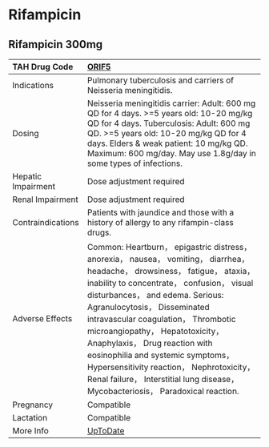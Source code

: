 # Rifampicin

## Rifampicin 300mg

| TAH Drug Code      | [ORIF5](https://www.tahsda.org.tw/drugs/hissearch.php?drug_code=ORIF5)                                                                                                                                                                                                                                                                                                                                                                                                                                                          |
|:-------------------|:--------------------------------------------------------------------------------------------------------------------------------------------------------------------------------------------------------------------------------------------------------------------------------------------------------------------------------------------------------------------------------------------------------------------------------------------------------------------------------------------------------------------------------|
| Indications        | Pulmonary tuberculosis and carriers of Neisseria meningitidis.                                                                                                                                                                                                                                                                                                                                                                                                                                                                  |
| Dosing             | Neisseria meningitidis carrier: Adult: 600 mg QD for 4 days. >=5 years old: 10-20 mg/kg QD for 4 days. Tuberculosis: Adult: 600 mg QD. >=5 years old: 10-20 mg/kg QD for 4 days. Elders & weak patient: 10 mg/kg QD. Maximum: 600 mg/day. May use 1.8g/day in some types of infections.                                                                                                                                                                                                                                         |
| Hepatic Impairment | Dose adjustment required                                                                                                                                                                                                                                                                                                                                                                                                                                                                                                        |
| Renal Impairment   | Dose adjustment required                                                                                                                                                                                                                                                                                                                                                                                                                                                                                                        |
| Contraindications  | Patients with jaundice and those with a history of allergy to any rifampin-class drugs.                                                                                                                                                                                                                                                                                                                                                                                                                                         |
| Adverse Effects    | Common: Heartburn， epigastric distress， anorexia， nausea， vomiting， diarrhea， headache， drowsiness， fatigue， ataxia， inability to concentrate， confusion， visual disturbances， and edema. Serious: Agranulocytosis， Disseminated intravascular coagulation， Thrombotic microangiopathy， Hepatotoxicity， Anaphylaxis， Drug reaction with eosinophilia and systemic symptoms， Hypersensitivity reaction， Nephrotoxicity， Renal failure， Interstitial lung disease， Mycobacteriosis， Paradoxical reaction. |
| Pregnancy          | Compatible                                                                                                                                                                                                                                                                                                                                                                                                                                                                                                                      |
| Lactation          | Compatible                                                                                                                                                                                                                                                                                                                                                                                                                                                                                                                      |
| More Info          | [UpToDate](https://www.uptodate.com/contents/rifampin-rifampicin-drug-information)                                                                                                                                                                                                                                                                                                                                                                                                                                              |

